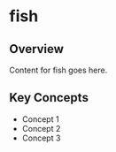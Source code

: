 # fish

## Overview

Content for fish goes here.

## Key Concepts

- Concept 1
- Concept 2
- Concept 3
